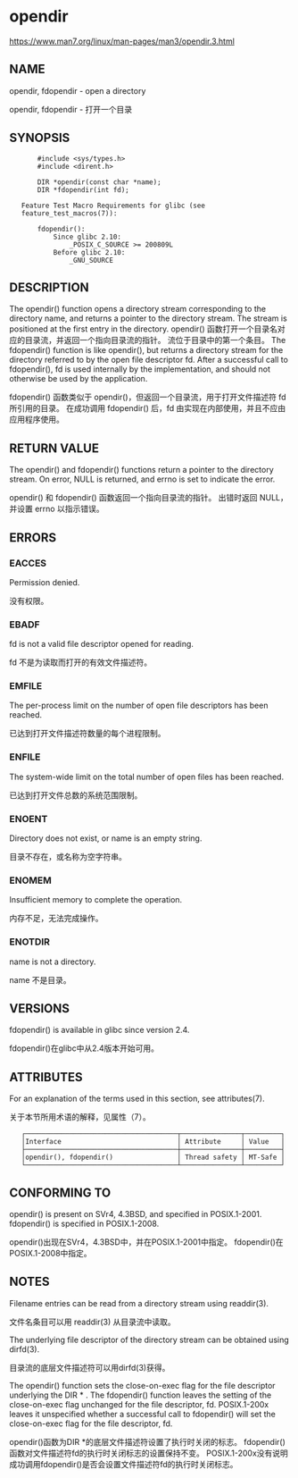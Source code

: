 # opendir

https://www.man7.org/linux/man-pages/man3/opendir.3.html

## NAME

opendir, fdopendir - open a directory

opendir, fdopendir - 打开一个目录

## SYNOPSIS

```
       #include <sys/types.h>
       #include <dirent.h>

       DIR *opendir(const char *name);
       DIR *fdopendir(int fd);

   Feature Test Macro Requirements for glibc (see
   feature_test_macros(7)):

       fdopendir():
           Since glibc 2.10:
               _POSIX_C_SOURCE >= 200809L
           Before glibc 2.10:
               _GNU_SOURCE
```

## DESCRIPTION

The opendir() function opens a directory stream corresponding to the directory name, and returns a pointer to the directory stream.  The stream is positioned at the first entry in the directory.
opendir() 函数打开一个目录名对应的目录流，并返回一个指向目录流的指针。 流位于目录中的第一个条目。
The fdopendir() function is like opendir(), but returns a directory stream for the directory referred to by the open file descriptor fd.  After a successful call to fdopendir(), fd is used internally by the implementation, and should not otherwise be used by the application.

fdopendir() 函数类似于 opendir()，但返回一个目录流，用于打开文件描述符 fd 所引用的目录。 在成功调用 fdopendir() 后，fd 由实现在内部使用，并且不应由应用程序使用。


## RETURN VALUE

The opendir() and fdopendir() functions return a pointer to the directory stream.  On error, NULL is returned, and errno is set to indicate the error.

opendir() 和 fdopendir() 函数返回一个指向目录流的指针。 出错时返回 NULL，并设置 errno 以指示错误。

## ERRORS

### EACCES

Permission denied.

没有权限。

### EBADF

fd is not a valid file descriptor opened for reading.

fd 不是为读取而打开的有效文件描述符。

### EMFILE

The per-process limit on the number of open file descriptors has been reached.

已达到打开文件描述符数量的每个进程限制。

### ENFILE

The system-wide limit on the total number of open files has been reached.

已达到打开文件总数的系统范围限制。

### ENOENT

Directory does not exist, or name is an empty string.

目录不存在，或名称为空字符串。

### ENOMEM

Insufficient memory to complete the operation.

内存不足，无法完成操作。

### ENOTDIR

name is not a directory.

name 不是目录。


## VERSIONS

fdopendir() is available in glibc since version 2.4.

fdopendir()在glibc中从2.4版本开始可用。

## ATTRIBUTES

For an explanation of the terms used in this section, see attributes(7).

关于本节所用术语的解释，见属性（7）。    

       ┌──────────────────────────────────────┬───────────────┬─────────┐
       │Interface                             │ Attribute     │ Value   │
       ├──────────────────────────────────────┼───────────────┼─────────┤
       │opendir(), fdopendir()                │ Thread safety │ MT-Safe │
       └──────────────────────────────────────┴───────────────┴─────────┘


## CONFORMING TO

opendir() is present on SVr4, 4.3BSD, and specified in POSIX.1-2001.  fdopendir() is specified in POSIX.1-2008.

opendir()出现在SVr4，4.3BSD中，并在POSIX.1-2001中指定。 fdopendir()在POSIX.1-2008中指定。

## NOTES

Filename entries can be read from a directory stream using readdir(3).

文件名条目可以用 readdir(3) 从目录流中读取。

The underlying file descriptor of the directory stream can be obtained using dirfd(3).

目录流的底层文件描述符可以用dirfd(3)获得。

The opendir() function sets the close-on-exec flag for the file descriptor underlying the DIR * .  The fdopendir() function leaves the setting of the close-on-exec flag unchanged for the file descriptor, fd.  POSIX.1-200x leaves it unspecified whether a successful call to fdopendir() will set the close-on-exec flag for the file descriptor, fd.

opendir()函数为DIR *的底层文件描述符设置了执行时关闭的标志。 fdopendir()函数对文件描述符fd的执行时关闭标志的设置保持不变。 POSIX.1-200x没有说明成功调用fdopendir()是否会设置文件描述符fd的执行时关闭标志。